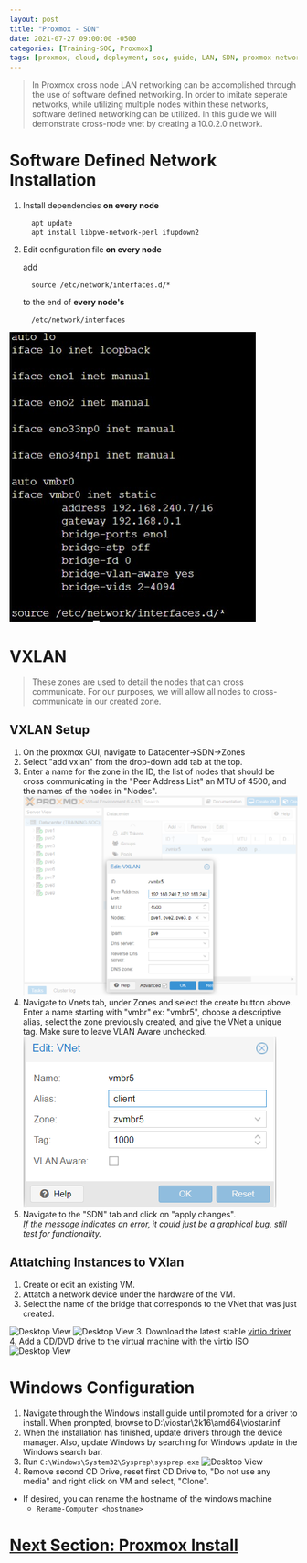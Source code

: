 ```yaml
---
layout: post
title: "Proxmox - SDN"
date: 2021-07-27 09:00:00 -0500
categories: [Training-SOC, Proxmox]
tags: [proxmox, cloud, deployment, soc, guide, LAN, SDN, proxmox-networking]
---
```

> In Proxmox cross node LAN networking can be accomplished through the use of software defined networking. In order to imitate seperate networks, while utilizing multiple nodes within these networks, software defined networking can be utilized. In this guide we will demonstrate cross-node vnet by creating a 10.0.2.0 network.
>

# Software Defined Network Installation
1. Install dependencies <b>on every node</b>
   ```console
     apt update
     apt install libpve-network-perl ifupdown2
   ```

2. Edit configuration file <b>on every node</b>
   
    add 
      ```console
        source /etc/network/interfaces.d/*
      ```
      to the end of <b>every node's</b> 
      ```console
        /etc/network/interfaces
      ```
 ![Desktop View](https://github.com/BSU-Cybersecurity/BSU-Cybersecurity.github.io/blob/main/images/proxmoxSDNInterface.jpg?raw=true)
# VXLAN
>These zones are used to detail the nodes that can cross communicate. For our purposes, we will allow all nodes to cross-communicate in our created zone.
>
## VXLAN Setup
1. On the proxmox GUI, navigate to Datacenter->SDN->Zones
2. Select "add vxlan" from the drop-down add tab at the top.
3. Enter a name for the zone in the ID, the list of nodes that should be cross communicating in the "Peer Address List" an MTU of 4500, and the names of the nodes in "Nodes".
![Desktop View](https://github.com/BSU-Cybersecurity/BSU-Cybersecurity.github.io/blob/main/images/proxmoxVXLanZone.png?raw=true)
4. Navigate to Vnets tab, under Zones and select the create button above. Enter a name starting with "vmbr" ex: "vmbr5", choose a descriptive alias, select the zone previously created, and give the VNet a unique tag. Make sure to leave VLAN Aware unchecked.
![Desktop View](https://github.com/BSU-Cybersecurity/BSU-Cybersecurity.github.io/blob/main/images/VNet.png?raw=true)
5. Navigate to the "SDN" tab and click on "apply changes".<br>
_If the message indicates an error, it could just be a graphical bug, still test for functionality._
## Attatching Instances to VXlan
1. Create or edit an existing VM.
2. Attatch a network device under the hardware of the VM.
3. Select the name of the bridge that corresponds to the VNet that was just created.


![Desktop View](https://jaletzki.de/img/create-vm-w19-net.png)
![Desktop View](https://jaletzki.de/img/proxmox-enable-qemu-agent.png)
3. Download the latest stable [virtio driver](https://github.com/virtio-win/virtio-win-pkg-scripts/blob/master/README.md)
4. Add a CD/DVD drive to the virtual machine with the virtio ISO
 ![Desktop View](https://jaletzki.de/img/proxmox-add-drive-virtio.png)  
# Windows Configuration
1. Navigate through the Windows install guide until prompted for a driver to install. When prompted, browse to D:\viostar\2k16\amd64\viostar.inf
2. When the installation has finished, update drivers through the device manager. Also, update Windows by searching for Windows update in the Windows search bar.
3. Run `C:\Windows\System32\Sysprep\sysprep.exe`
 ![Desktop View](https://jaletzki.de/img/sysprep.png)
 4. Remove second CD Drive, reset first CD Drive to, "Do not use any media" and right click on VM and select, "Clone".
- If desired, you can rename the hostname of the windows machine
   - `Rename-Computer <hostname>`  

# [Next Section: Proxmox Install](https://bsu-cybersecurity.github.io/posts/proxmox-deployment-installation/)
